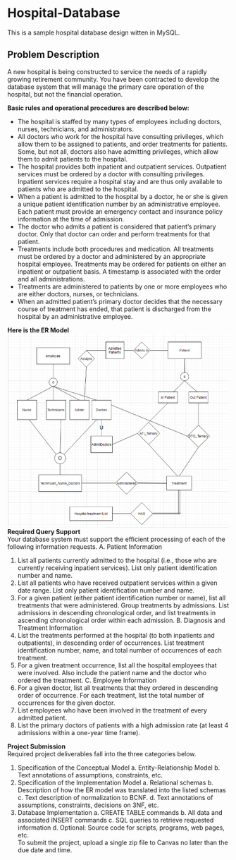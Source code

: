 # Hospital-Database
This is a sample hospital database design witten in MySQL.

## Problem Description
A new hospital is being constructed to service the needs of a rapidly growing retirement community. You have been contracted to develop the database system that will manage the primary care operation of the hospital, but not the financial operation.

<strong> Basic rules and operational procedures are described below: </strong>
- The hospital is staffed by many types of employees including doctors, nurses, technicians, and administrators.
- All doctors who work for the hospital have consulting privileges, which allow them to be assigned to patients, and order treatments for patients. Some, but not all, doctors also have admitting privileges, which allow them to admit patients to the hospital.
- The hospital provides both inpatient and outpatient services. Outpatient services must be ordered by a doctor with consulting privileges. Inpatient services require a hospital stay and are thus only available to patients who are admitted to the hospital.
- When a patient is admitted to the hospital by a doctor, he or she is given a unique patient identification number by an administrative employee. Each patient must provide an emergency contact and insurance policy information at the time of admission.
- The doctor who admits a patient is considered that patient’s primary doctor. Only that doctor can order and perform treatments for that patient.
- Treatments include both procedures and medication. All treatments must be ordered by a doctor and administered by an appropriate hospital employee. Treatments may be ordered for patients on either an inpatient or outpatient basis. A timestamp is associated with the order and all administrations.
- Treatments are administered to patients by one or more employees who are either doctors, nurses, or technicians.
- When an admitted patient’s primary doctor decides that the necessary course of treatment has ended, that patient is discharged from the hospital by an administrative employee.

<strong> Here is the ER Model </strong>
<img align="left" src="/ER_model/1a_Entity Relation_drawIO.PNG" alt='my sample image'>	
<strong> Required Query Support </strong>
<br> 
Your database system must support the efficient processing of each of the following information requests.
A. Patient Information
1. List all patients currently admitted to the hospital (i.e., those who are currently receiving inpatient services). List only patient identification number and name.
2. List all patients who have received outpatient services within a given date range. List only patient identification number and name.
3. For a given patient (either patient identification number or name), list all treatments that were administered. Group treatments by admissions. List admissions in descending chronological order, and list treatments in ascending chronological order within each admission.
B. Diagnosis and Treatment Information
1. List the treatments performed at the hospital (to both inpatients and outpatients), in descending order of occurrences. List treatment identification number, name, and total number of occurrences of each treatment.
2. For a given treatment occurrence, list all the hospital employees that were involved. Also include the patient name and the doctor who ordered the treatment.
C. Employee Information
1. For a given doctor, list all treatments that they ordered in descending order of occurrence. For each treatment, list the total number of occurrences for the given doctor.
2. List employees who have been involved in the treatment of every admitted patient.
3. List the primary doctors of patients with a high admission rate (at least 4 admissions within a one-year time frame).

<strong> Project Submission </strong> <br>
Required project deliverables fall into the three categories below.
1. Specification of the Conceptual Model
a. Entity-Relationship Model
b. Text annotations of assumptions, constraints, etc.
2. Specification of the Implementation Model
a. Relational schemas
b. Description of how the ER model was translated into the listed schemas
c. Text description of normalization to BCNF.
d. Text annotations of assumptions, constraints, decisions on 3NF, etc.
3. Database Implementation
a. CREATE TABLE commands
b. All data and associated INSERT commands
c. SQL queries to retrieve requested information
d. Optional: Source code for scripts, programs, web pages, etc.<br>
To submit the project, upload a single zip file to Canvas no later than the due date and time.
<div style="margin-top:50px" </div>
